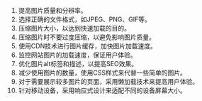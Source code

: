 

1. 提高图片质量和分辨率。
2. 选择正确的文件格式，如JPEG、PNG、GIF等。
3. 压缩图片大小，以达到快速加载的目的。
4. 压缩图片时不要过度压缩，以避免影响图片质量。
5. 使用CDN技术进行图片缓存，加快图片加载速度。
6. 监控网站图片的加载速度，保证用户体验。
7. 优化图片alt标签和描述，以提高SEO效果。
8. 减少使用图片的数量，使用CSS样式来代替一些简单的图片。
9. 对于需要展示较多图片的页面，采用懒加载技术来提高用户体验。
10. 针对移动设备，采用响应式设计来适配不同的设备屏幕大小。